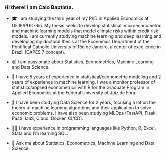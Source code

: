 ### Hi there! I am Caio Baptista.


- 🎓 I am studying the third year of my PhD in Applied Economics at UFJF/PUC-Rio. My thesis seeks to develop statistical, microeconometric and machine learning models that model climate risks within credit risk models. I am currently studying machine learning and deep learning and developing my doctoral thesis at the Economics Department of the Pontifical Catholic University of Rio de Janeiro, a center of excellence in Brazil (CAPES 7 concept).

- 😍 I am passionate about Statistics, Econometrics, Machine Learning and Data Science. 

- 👣 I have 5 years of experience in statistical/econometric modeling and 2 years of experience in machine learning. I was a monitor professor of statistics/applied econometrics with R for the Graduate Program in Applied Economics at the Federal University of Juiz de Fora.

- 🔭 I have been studying Data Science for 2 years, focusing a lot on the theory of machine learning algorithms and their application to solve economic problems. I have also been studying MLOps (FastAPI, Flask, PaaS, IaaS, Cloud, Docker, CI/CD).

- 🧑‍💻 I have experience in programming languages like Python, R, Excel, Stata and I'm learning SQL.

- 💬 Ask me about Statistics, Econometrics, Machine Learning and Data Science.
